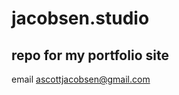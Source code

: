 # jacobsen.studio
## repo for my portfolio site
email [ascottjacobsen@gmail.com](mailto:ascottjacobsen@gmail.com)

